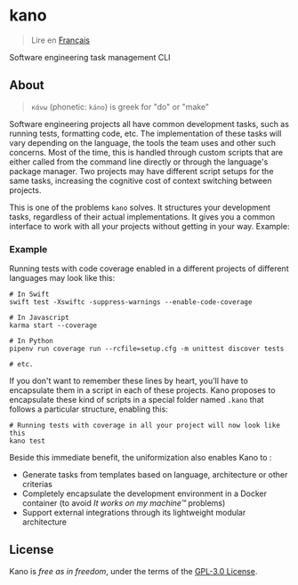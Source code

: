 # kano

> Lire en [Français](/docs/README.fr.md)

Software engineering task management CLI

## About

> `κάνω` (phonetic: `káno`) is greek for "do" or "make"

Software engineering projects all have common development tasks, such as running tests,
formatting code, etc. The implementation of these tasks will vary depending on the language, the
tools the team uses and other such concerns. Most of the time, this is handled through custom
scripts that are either called from the command line directly or through the language's package
manager. Two projects may have different script setups for the same tasks, increasing the
cognitive cost of context switching between projects.

This is one of the problems `kano` solves. It structures your development tasks, regardless of
their actual implementations. It gives you a common interface to work with all your projects
without getting in your way. Example:

### Example

Running tests with code coverage enabled in a different projects of different languages may look
like this:

```shell
# In Swift
swift test -Xswiftc -suppress-warnings --enable-code-coverage

# In Javascript
karma start --coverage

# In Python
pipenv run coverage run --rcfile=setup.cfg -m unittest discover tests

# etc.
```

If you don't want to remember these lines by heart, you'll have to encapsulate them in a script
in each of these projects. Kano proposes to encapsulate these kind of scripts in a special
folder named `.kano` that follows a particular structure, enabling this:

```shell
# Running tests with coverage in all your project will now look like this
kano test
```

Beside this immediate benefit, the uniformization also enables Kano to :

- Generate tasks from templates based on language, architecture or other criterias
- Completely encapsulate the development environment in a Docker container (to avoid _It works
  on my machine™_ problems)
- Support external integrations through its lightweight modular architecture

## License

Kano is _free as in freedom_, under the terms of the [GPL-3.0 License](/LICENSE).
